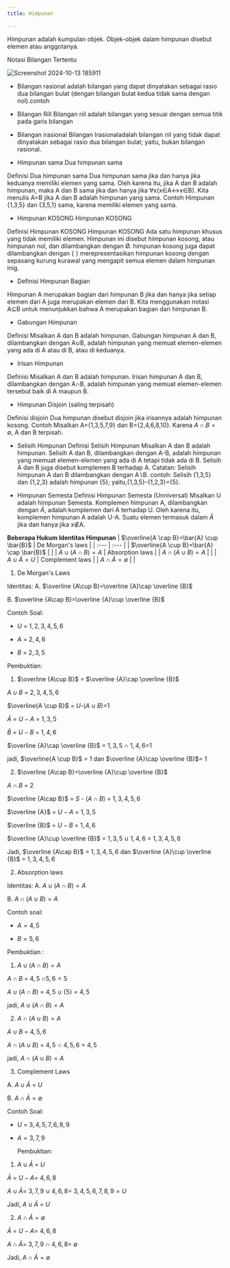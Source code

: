 ```yaml
---
title: Himpunan

---
```


Himpunan adalah kumpulan objek. Objek-objek dalam himpunan disebut elemen atau anggotanya.

Notasi Bilangan Tertentu

![Screenshot 2024-10-13 185911](https://hackmd.io/_uploads/B1QQUEtkyx.png)

* Bilangan rasional adalah bilangan yang dapat dinyatakan sebagai rasio dua bilangan bulat (dengan bilangan bulat kedua tidak sama dengan nol).contoh

* Bilangan Rill
Bilangan riil adalah bilangan yang sesuai dengan semua titik pada garis bilangan

* Bilangan irasional 
Bilangan Irasionaladalah bilangan riil yang tidak dapat dinyatakan sebagai rasio dua bilangan bulat; yaitu, bukan bilangan rasional.


* Himpunan sama Dua himpunan sama

Definisi Dua himpunan sama Dua himpunan sama jika dan hanya jika keduanya memiliki elemen yang sama. Oleh karena itu, jika A dan B adalah himpunan, maka A dan B sama jika dan hanya jika ∀x(x∈A↔x∈B). Kita menulis A=B jika A dan B adalah himpunan yang sama.
Contoh Himpunan {1,3,5} dan {3,5,1} sama, karena memiliki elemen yang sama.

* Himpunan KOSONG Himpunan KOSONG

Definisi Himpunan KOSONG Himpunan KOSONG Ada satu himpunan khusus yang tidak memiliki elemen. Himpunan ini disebut himpunan kosong, atau himpunan nol, dan dilambangkan dengan Ø. himpunan kosong juga dapat dilambangkan dengan { } merepresentasikan himpunan kosong dengan sepasang kurung kurawal yang mengapit semua elemen dalam himpunan inig.

* Definisi Himpunan Bagian

Himpunan A merupakan bagian dari himpunan B jika dan hanya jika setiap elemen dari A juga merupakan elemen dari B. Kita menggunakan notasi A⊆B untuk menunjukkan bahwa A merupakan bagian dari himpunan B.

* Gabungan Himpunan

Definisi Misalkan A dan B adalah himpunan. Gabungan himpunan A dan B, dilambangkan dengan A∪B, adalah himpunan yang memuat elemen-elemen yang ada di A atau di B, atau di keduanya.

* Irisan Himpunan

Definisi Misalkan A dan B adalah himpunan. Irisan himpunan A dan B, dilambangkan dengan A∩B, adalah himpunan yang memuat elemen-elemen tersebut baik di A maupun B.

*  Himpunan Disjoin (saling terpisah)

Definisi disjoin Dua himpunan disebut disjoin jika irisannya adalah himpunan kosong.
Contoh Misalkan A={1,3,5,7,9} dan B={2,4,6,8,10}. Karena $A \cap B=∅$, A dan B terpisah.

* Selisih Himpunan
Definisi Selisih Himpunan Misalkan A dan B adalah himpunan. Selisih A dan B, dilambangkan dengan A-B, adalah himpunan yang memuat elemen-elemen yang ada di A tetapi tidak ada di B. Selisih A dan B juga disebut komplemen B terhadap A.
Catatan: Selisih himpunan A dan B dilambangkan dengan A∖B.
contoh:
Selisih {1,3,5} dan {1,2,3} adalah himpunan {5}; yaitu,{1,3,5}-{1,2,3}={5}.

* Himpunan Semesta
Definisi Himpunan Semesta (Unniversal) Misalkan U adalah himpunan Semesta. Komplemen himpunan A, dilambangkan dengan $\bar{A}$, adalah komplemen dari A terhadap U. Oleh karena itu, komplemen himpunan A adalah U-A.
Suatu elemen termasuk dalam $\bar{A}$ jika dan hanya jika x∉A.

**Beberapa Hukum Identitas Himpunan**
| $\overline{A \cap B}=\bar{A} \cup \bar{B}$ | De Morgan's laws |
| :--- | :--- |
| $\overline{A \cup B}=\bar{A} \cap \bar{B}$ |  |
| $A \cup(A \cap B)=A$ | Absorption laws |
| $A \cap(A \cup B)=A$ |  |
| $A \cup \bar{A}=U$ | Complement laws |
| $A \cap \bar{A}=\emptyset$ |  |

1. De Morgan's Laws

Identitas:
A.  $\overline {A\cup B}=\overline {A}\cap \overline {B}$

B. $\overline {A\cap B}=\overline {A}\cup \overline {B}$

Contoh Soal:

* $U$ = $1,2,3,4,5,6$

* $A$ = $2,4,6$

* $B$ = $2,3,5$

Pembuktian:

 1.  $\overline {A\cup B}$ = $\overline {A}\cap \overline {B}$
 
   $A \cup B$ = $2,3,4,5,6$
   
   $\overline{A \cup B}$ = $U$-$(A \cup B)$=$1$
   
   $\bar{A}$ = $U-A$ = $1,3,5$
   
   $\bar{B}$ = $U-B$ = $1,4,6$
   
   $\overline {A}\cap \overline {B}$ = $1,3,5$ $\cap$ $1,4,6$=$1$
   
   jadi, $\overline{A \cup B}$ = $1$ dan  $\overline {A}\cap \overline {B}$= $1$
   
   2. $\overline {A\cap B}=\overline {A}\cup \overline {B}$
   
$A \cap B$ = $2$
    
$\overline {A\cap B}$ = $S$ - $(A \cap B)$ = $1,3,4,5,6$

$\overline {A}$ = $U-A$ = $1,3,5$
     
$\overline {B}$ = $U-B$ = $1,4,6$
     
$\overline {A}\cup \overline {B}$ = $1,3,5$ $\cup$ $1,4,6$ = $1,3,4,5,6$ 

Jadi,  $\overline {A\cap B}$ = $1,3,4,5,6$ dan $\overline {A}\cup \overline {B}$ =  $1,3,4,5,6$
    
2. Absorption laws 

 Identitas:
A.  $A \cup(A \cap B)=A$

B. $A \cap(A \cup B)=A$

 Contoh soal:
 
 * $A = 4,5$
 
 * $B = 5,6$

 Pembuktian : 
 
1. $A \cup(A \cap B)=A$
 
$A \cap B$ = $4,5$  $\cap{5,6} = 5$
 
$A \cup(A \cap B)$ = $4,5$ $\cup$ {5} = $4,5$
 
jadi, $A \cup(A \cap B)=A$

2. $A \cap(A \cup B)=A$

$A \cup B$ = $4,5,6$
     
$A \cap(A \cup B)$ = $4,5$ $\cap$ $4,5,6$ = $4,5$
     
jadi, $A \cap(A \cup B)=A$
    
 
3. Complement Laws


A. $A \cup \bar{A}$ = $U$


B. $A \cap \bar{A}=\emptyset$


Contoh Soal:
* $U$ = $3,4,5,7,6,8,9$
* $A=3,7,9$
    
    Pembuktian:

1. $A \cup \bar{A}$ = $U$

$\bar{A}$ = $U-A=$ $4,6,8$
    
$A \cup \bar{A}=$ $3,7,9$ $\cup$ $4,6,8=$ $3,4,5,6,7,8,9=U$
     
Jadi, $A \cup \bar{A}$ = $U$
      
2. $A \cap \bar{A}=\emptyset$ 
    
$\bar{A}$ = $U-A=$ $4,6,8$
     
$A \cap \bar{A}=$ $3,7,9$ $\cap$ $4,6,8=$ $\emptyset$
    
Jadi, $A \cap \bar{A}=\emptyset$
      
    